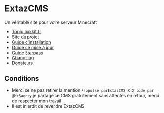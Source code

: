 ExtazCMS
========
Un véritable site pour votre serveur Minecraft
* [Topic bukkit.fr](http://www.bukkit.fr/index.php/topic/15381-107-extazcms-un-v%C3%A9ritable-site-pour-votre-serveur-minecraft/)
* [Site du projet](http://cms.extaz-mc.fr/)
* [Guide d'installation](https://github.com/MrSaooty/ExtazCMS/wiki/Installation)
* [Guide de mise à jour](https://github.com/MrSaooty/ExtazCMS/wiki/Mise-%C3%A0-jour)
* [Guide Starpass](https://github.com/MrSaooty/ExtazCMS/wiki/Starpass)
* [Changelog](https://github.com/MrSaooty/ExtazCMS/blob/master/CHANGELOG.md)
* [Donateurs](https://github.com/MrSaooty/ExtazCMS/blob/master/DONATORS.md)

Conditions
------------

* Merci de ne pas retirer la mention `Propulsé parExtazCMS X.X code par @MrSaooty` je partage ce CMS gratuitement sans attentes en retour, merci de respecter mon travail
* Il est interdit de revendre ExtazCMS